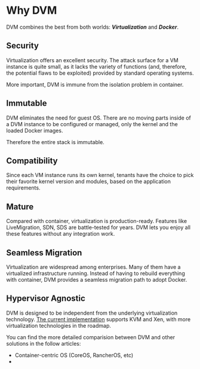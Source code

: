 # Why DVM

DVM combines the best from both worlds: ***Virtualization*** and ***Docker***.


## Security

Virtualization offers an excellent security. The attack surface for a VM instance is quite small, as it lacks the variety of functions (and, therefore, the potential flaws to be exploited) provided by standard operating systems.

More important, DVM is immune from the isolation problem in container.

## Immutable

DVM eliminates the need for guest OS. There are no moving parts inside of a DVM instance to be configured or managed, only the kernel and the loaded Docker images.

Therefore the entire stack is immutable.

## Compatibility

Since each VM instance runs its own kernel, tenants have the choice to pick their favorite kernel version and modules, based on the application requirements.

## Mature

Compared with container, virtualization is production-ready. Features like LiveMigration, SDN, SDS are battle-tested for years. DVM lets you enjoy all these features without any integration work.

## Seamless Migration

Virtualization are widespread among enterprises. Many of them have a virtualized infrastructure running. Instead of having to rebuild everything with container, DVM provides a seamless migration path to adopt Docker.

## Hypervisor Agnostic

DVM is designed to be independent from the underlying virtualization technology. [The current implementation](----TODO----) supports KVM and Xen, with more virtualization technologies in the roadmap.


You can find the more detailed comparision between DVM and other solutions in the follow articles:

- Container-centric OS (CoreOS, RancherOS, etc)
-
